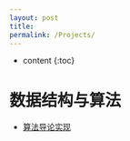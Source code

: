 ```yaml
---
layout: post
title: 
permalink: /Projects/
---
```


* content
{:toc}

# 数据结构与算法

- [算法导论实现](https://github.com/TankZhouFirst/MyCodes/tree/master/%E7%AE%97%E6%B3%95%E5%AF%BC%E8%AE%BA)